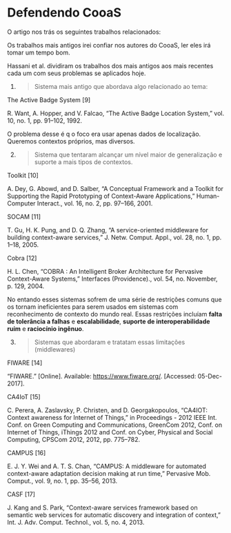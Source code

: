 # Defendendo CooaS

O artigo nos trás os seguintes trabalhos relacionados:

Os trabalhos mais antigos irei confiar nos autores do CooaS, ler eles irá tomar um tempo bom.

Hassani et al. dividiram os trabalhos dos mais antigos aos mais recentes cada um com seus problemas se aplicados hoje.

1. > Sistema mais antigo que abordava algo relacionado ao tema:

The Active Badge System [9]

R. Want, A. Hopper, and V. Falcao, “The Active Badge Location
System,” vol. 10, no. 1, pp. 91–102, 1992.

O problema desse é q o foco era usar apenas dados de localização.
Queremos contextos próprios, mas diversos.

2. > Sistema que tentaram alcançar um nível maior de generalização e suporte a mais tipos de contextos.

Toolkit [10]

A. Dey, G. Abowd, and D. Salber, “A Conceptual Framework and a
Toolkit for Supporting the Rapid Prototyping of Context-Aware
Applications,” Human-Computer Interact., vol. 16, no. 2, pp. 97–166,
2001.

SOCAM [11]

T. Gu, H. K. Pung, and D. Q. Zhang, “A service-oriented middleware
for building context-aware services,” J. Netw. Comput. Appl., vol. 28,
no. 1, pp. 1–18, 2005.

Cobra [12]

H. L. Chen, “COBRA : An Intelligent Broker Architecture for
Pervasive Context-Aware Systems,” Interfaces (Providence)., vol. 54,
no. November, p. 129, 2004.

No entando esses sistemas sofrem de uma série de restrições comuns que os tornam ineficientes para serem usados ​​em sistemas com reconhecimento de contexto do mundo real. Essas restrições incluíam **falta de tolerância a falhas** e **escalabilidade**, **suporte de interoperabilidade ruim** e **raciocínio ingênuo**.

3. > Sistemas que abordaram e tratatam  essas limitações (middlewares)

FIWARE [14]

“FIWARE.” [Online]. Available: https://www.fiware.org/. [Accessed: 05-Dec-2017].

CA4IoT [15]

C. Perera, A. Zaslavsky, P. Christen, and D. Georgakopoulos, “CA4IOT: Context awareness for Internet of Things,” in Proceedings - 2012 IEEE Int. Conf. on Green Computing and Communications, GreenCom 2012, Conf. on Internet of Things, iThings 2012 and Conf. on Cyber, Physical and Social Computing, CPSCom 2012, 2012, pp. 775–782.

CAMPUS [16]

E. J. Y. Wei and A. T. S. Chan, “CAMPUS: A middleware for automated context-aware adaptation decision making at run time,” Pervasive Mob. Comput., vol. 9, no. 1, pp. 35–56, 2013.

CASF [17]

J. Kang and S. Park, “Context-aware services framework based on semantic web services for automatic discovery and integration of context,” Int. J. Adv. Comput. Technol., vol. 5, no. 4, 2013.
